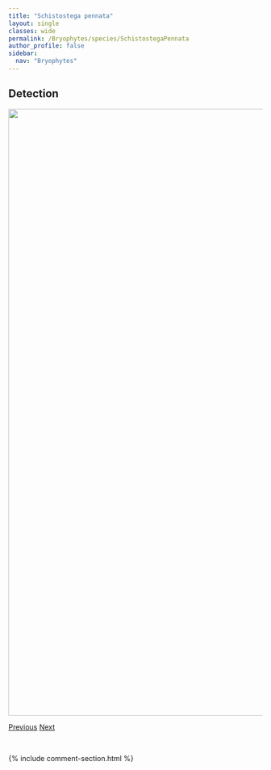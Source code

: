 ```yaml
---
title: "Schistostega pennata"
layout: single
classes: wide
permalink: /Bryophytes/species/SchistostegaPennata
author_profile: false
sidebar:
  nav: "Bryophytes"
---
```


<h2>Detection</h2>

<a href="https://drive.google.com/uc?export=view&id=1s_oyOu4u66AdAr3oKKLMaHcdijeQEXkJ">
<img src="https://drive.google.com/uc?export=view&id=1s_oyOu4u66AdAr3oKKLMaHcdijeQEXkJ" height = "1200" width = "800">
</a>


<a href="/DevelopmentWebsite/Bryophytes/species/SchistidiumPapillosum" class="pagination--pager" title="Schistidium papillosum">Previous</a> <a href="/DevelopmentWebsite/Bryophytes/species/ScorpidiumCossonii" class="pagination--pager" title="Scorpidium cossonii">Next</a>

<p>&nbsp;</p>

{% include comment-section.html %}
